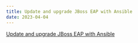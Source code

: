 ```yaml
---
title: Update and upgrade JBoss EAP with Ansible
date: 2023-04-04
---
```


[Update and upgrade JBoss EAP with Ansible](https://developers.redhat.com/articles/2023/04/04/update-and-upgrade-jboss-eap-ansible)
